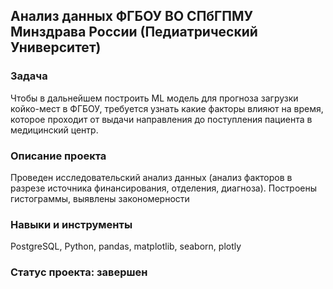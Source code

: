 ## Анализ данных ФГБОУ ВО СПбГПМУ Минздрава России (Педиатрический Университет)


### Задача  

Чтобы в дальнейшем  построить ML модель для прогноза загрузки койко-мест в ФГБОУ, требуется  узнать какие факторы влияют на время, которое проходит от выдачи направления до поступления пациента в медицинский центр.


### Описание проекта

Проведен исследовательский анализ данных (анализ факторов в разрезе источника финансирования, отделения, диагноза). Построены гистограммы, выявлены закономерности
### Навыки и инструменты  


PostgreSQL, Python, pandas, matplotlib, seaborn, plotly


### Статус проекта: завершен
